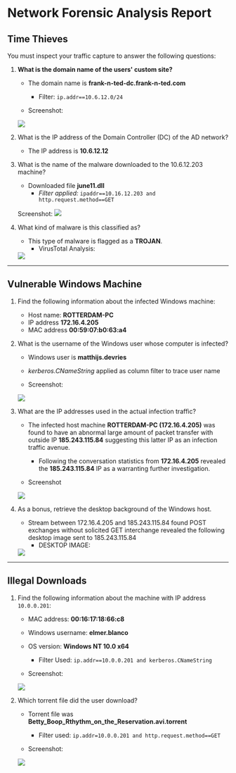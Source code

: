 # Network Forensic Analysis Report


## Time Thieves 
You must inspect your traffic capture to answer the following questions:

1. **What is the domain name of the users' custom site?**
	- The domain name is **frank-n-ted-dc.frank-n-ted.com**
		- Filter: `ip.addr==10.6.12.0/24`
	
	- Screenshot:
	<img src="/Images/WireS/FnT-DC.png">

2. What is the IP address of the Domain Controller (DC) of the AD network?
	- The IP address is **10.6.12.12**
	
3. What is the name of the malware downloaded to the 10.6.12.203 machine?
	- Downloaded file **june11.dll**
		- *Filter applied:* `ipaddr==10.16.12.203 and http.request.method==GET`

	Screenshot:
	<img src="/Images/WireS/june11.png">
   
4. What kind of malware is this classified as?
	- This type of malware is flagged as a **TROJAN**.
		- VirusTotal Analysis:
	<img src="/Images/WireS/virustotal.png">

---

## Vulnerable Windows Machine

1. Find the following information about the infected Windows machine:
    - Host name: **ROTTERDAM-PC**
    - IP address **172.16.4.205**
    - MAC address **00:59:07:b0:63:a4**

    
2. What is the username of the Windows user whose computer is infected?
	- Windows user is **matthijs.devries**
	
	- *kerberos.CNameString* applied as column filter to trace user name
	- Screenshot:
	<img src="/Images/WireS/matth.png">

3. What are the IP addresses used in the actual infection traffic?
	- The infected host machine **ROTTERDAM-PC (172.16.4.205)** was found to have an abnormal large amount of packet transfer with outside IP **185.243.115.84** suggesting this latter IP as an infection traffic avenue. 
		- Following the conversation statistics from **172.16.4.205** revealed the **185.243.115.84** IP as a warranting further investigation.

	- Screenshot
	<img src="/Images/WireS/conversation.png">
 
4. As a bonus, retrieve the desktop background of the Windows host.

	- Stream between 172.16.4.205 and 185.243.115.84 found POST exchanges without solicited GET interchange revealed the following desktop image sent to 185.243.115.84
		- DESKTOP IMAGE:
	<img src="/Images/WireS/desktop.png">

---

## Illegal Downloads

1. Find the following information about the machine with IP address `10.0.0.201`:
    - MAC address: **00:16:17:18:66:c8**
    - Windows username: **elmer.blanco**
    - OS version: **Windows NT 10.0 x64**

		- Filter Used: `ip.addr==10.0.0.201 and kerberos.CNameString`

	- Screenshot:
	<img src="/Images/WireS/elmer.png">

2. Which torrent file did the user download?

	- Torrent file was **Betty_Boop_Rthythm_on_the_Reservation.avi.torrent**

		- Filter used: `ip.addr=10.0.0.201 and http.request.method==GET`
 	- Screenshot:
	<img src="/Images/WireS/torrent.png">

